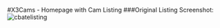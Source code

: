 #X3Cams - Homepage with Cam Listing
###Original Listing
Screenshot: ![cbatelisting](../assets/img/cbatelisting.png)

